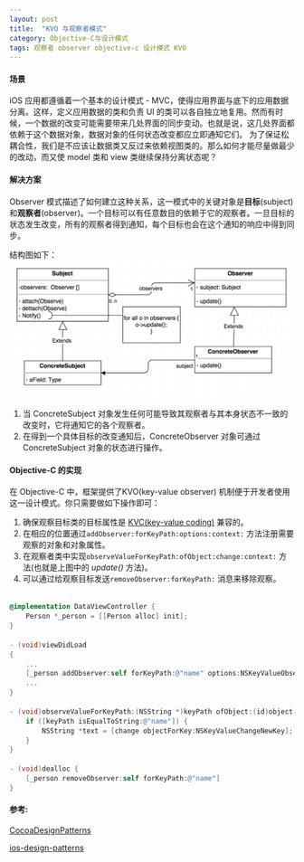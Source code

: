 ```yaml
---
layout: post
title:  "KVO 与观察者模式"
category: Objective-C与设计模式
tags: 观察者 observer objective-c 设计模式 KVO
---
```


#### 场景

iOS 应用都遵循着一个基本的设计模式 - MVC，使得应用界面与底下的应用数据分离。这样，定义应用数据的类和负责 UI 的类可以各自独立地复用。然而有时候，一个数据的改变可能需要带来几处界面的同步变动。也就是说，这几处界面都依赖于这个数据对象，数据对象的任何状态改变都应立即通知它们。 为了保证松耦合性，我们是不应该让数据类又反过来依赖视图类的。那么如何才能尽量做最少的改动，而又使 model 类和 view 类继续保持分离状态呢？

#### 解决方案

Observer 模式描述了如何建立这种关系，这一模式中的关键对象是**目标**(subject)和**观察者**(observer)。一个目标可以有任意数目的依赖于它的观察者。一旦目标的状态发生改变，所有的观察者得到通知，每个目标也会在这个通知的响应中得到同步。

结构图如下：
![](/assets/diagrams/diagram-01.png)

1. 当 ConcreteSubject 对象发生任何可能导致其观察者与其本身状态不一致的改变时，它将通知它的各个观察者。
2. 在得到一个具体目标的改变通知后，ConcreteObserver 对象可通过 ConcreteSubject 对象的状态进行操作。

#### Objective-C 的实现

在 Objective-C 中，框架提供了KVO(key-value observer) 机制便于开发者使用这一设计模式。你只需要做如下操作即可：

1. 确保观察目标类的目标属性是 [KVC(key-value coding)](https://developer.apple.com/library/ios/DOCUMENTATION/Cocoa/Conceptual/KeyValueCoding/Articles/KeyValueCoding.html#//apple_ref/doc/uid/10000107i) 兼容的。
2. 在相应的位置通过`addObserver:forKeyPath:options:context:` 方法注册需要观察的对象和对象属性。
3. 在观察者类中实现`observeValueForKeyPath:ofObject:change:context:` 方法(也就是上图中的 *update()* 方法)。
4. 可以通过给观察目标发送`removeObserver:forKeyPath:` 消息来移除观察。


```objective-c

@implementation DataViewController {
	Person *_person = [[Person alloc] init];
}

- (void)viewDidLoad
{
	...
	[_person addObserver:self forKeyPath:@"name" options:NSKeyValueObservingOptionNew context:nil];
	...
}

- (void)observeValueForKeyPath:(NSString *)keyPath ofObject:(id)object change:(NSDictionary *)change context:(void *)context {
    if ([keyPath isEqualToString:@"name"]) {
        NSString *text = [change objectForKey:NSKeyValueChangeNewKey];
    } 
}

- (void)dealloc {
    [_person removeObserver:self forKeyPath:@"name"]
}

```

#### 参考:

[CocoaDesignPatterns](https://developer.apple.com/legacy/library/documentation/Cocoa/Conceptual/CocoaFundamentals/CocoaDesignPatterns/CocoaDesignPatterns.html#//apple_ref/doc/uid/TP40002974-CH6-SW25)

[ios-design-patterns](http://www.raywenderlich.com/46988/ios-design-patterns)